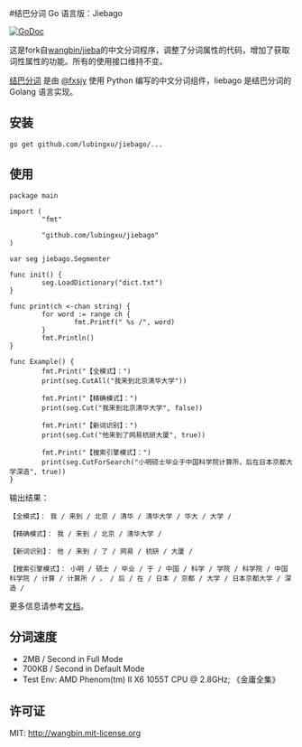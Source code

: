 #结巴分词 Go 语言版：Jiebago

[![GoDoc](https://godoc.org/github.com/wangbin/jiebago?status.svg)](https://godoc.org/github.com/wangbin/jiebago)

这是fork自[wangbin/jieba](https://github.com/wangbin/jiebago)的中文分词程序，调整了分词属性的代码，增加了获取词性属性的功能。所有的使用接口维持不变。

[结巴分词](https://github.com/fxsjy/jieba) 是由 [@fxsjy](https://github.com/fxsjy) 使用 Python 编写的中文分词组件，Iiebago 是结巴分词的 Golang 语言实现。

## 安装

```
go get github.com/lubingxu/jiebago/...
```

## 使用

```
package main

import (
        "fmt"

        "github.com/lubingxu/jiebago"
)

var seg jiebago.Segmenter

func init() {
        seg.LoadDictionary("dict.txt")
}

func print(ch <-chan string) {
        for word := range ch {
                fmt.Printf(" %s /", word)
        }
        fmt.Println()
}

func Example() {
        fmt.Print("【全模式】：")
        print(seg.CutAll("我来到北京清华大学"))

        fmt.Print("【精确模式】：")
        print(seg.Cut("我来到北京清华大学", false))

        fmt.Print("【新词识别】：")
        print(seg.Cut("他来到了网易杭研大厦", true))

        fmt.Print("【搜索引擎模式】：")
        print(seg.CutForSearch("小明硕士毕业于中国科学院计算所，后在日本京都大学深造", true))
}
```
输出结果：

```
【全模式】： 我 / 来到 / 北京 / 清华 / 清华大学 / 华大 / 大学 /

【精确模式】： 我 / 来到 / 北京 / 清华大学 /

【新词识别】： 他 / 来到 / 了 / 网易 / 杭研 / 大厦 /

【搜索引擎模式】： 小明 / 硕士 / 毕业 / 于 / 中国 / 科学 / 学院 / 科学院 / 中国科学院 / 计算 / 计算所 / ， / 后 / 在 / 日本 / 京都 / 大学 / 日本京都大学 / 深造 /
```

更多信息请参考[文档](https://godoc.org/github.com/wangbin/jiebago)。

## 分词速度

 - 2MB / Second in Full Mode
 - 700KB / Second in Default Mode
 - Test Env: AMD Phenom(tm) II X6 1055T CPU @ 2.8GHz; 《金庸全集》 

## 许可证

MIT: http://wangbin.mit-license.org
